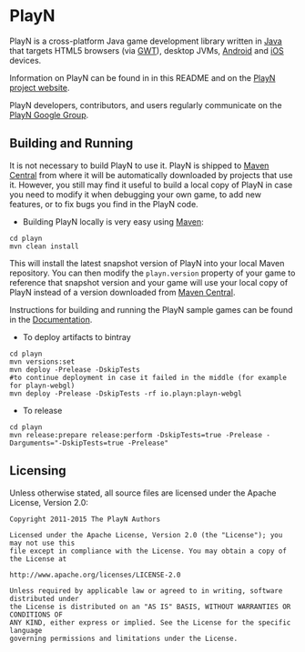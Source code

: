 PlayN
=====

PlayN is a cross-platform Java game development library written in [Java] that targets HTML5
browsers (via [GWT]), desktop JVMs, [Android] and [iOS] devices.

Information on PlayN can be found in in this README and on the [PlayN project website].

PlayN developers, contributors, and users regularly communicate on the [PlayN Google Group].

Building and Running
--------------------

It is not necessary to build PlayN to use it. PlayN is shipped to [Maven Central] from where it
will be automatically downloaded by projects that use it. However, you still may find it useful to
build a local copy of PlayN in case you need to modify it when debugging your own game, to add new
features, or to fix bugs you find in the PlayN code.

- Building PlayN locally is very easy using [Maven]:

```
cd playn
mvn clean install
```

This will install the latest snapshot version of PlayN into your local Maven repository. You can
then modify the `playn.version` property of your game to reference that snapshot version and your
game will use your local copy of PlayN instead of a version downloaded from [Maven Central].

Instructions for building and running the PlayN sample games can be found in the [Documentation].

- To deploy artifacts to bintray
```
cd playn
mvn versions:set
mvn deploy -Prelease -DskipTests
#to continue deployment in case it failed in the middle (for example for playn-webgl)
mvn deploy -Prelease -DskipTests -rf io.playn:playn-webgl
```

- To release
```
cd playn
mvn release:prepare release:perform -DskipTests=true -Prelease -Darguments="-DskipTests=true -Prelease"
```

Licensing
---------

Unless otherwise stated, all source files are licensed under the Apache License, Version 2.0:

```
Copyright 2011-2015 The PlayN Authors

Licensed under the Apache License, Version 2.0 (the "License"); you may not use this
file except in compliance with the License. You may obtain a copy of the License at

http://www.apache.org/licenses/LICENSE-2.0

Unless required by applicable law or agreed to in writing, software distributed under
the License is distributed on an "AS IS" BASIS, WITHOUT WARRANTIES OR CONDITIONS OF
ANY KIND, either express or implied. See the License for the specific language
governing permissions and limitations under the License.
```

[Android]: http://www.android.com/
[Documentation]: http://playn.github.io/docs/
[GWT]: http://code.google.com/webtoolkit/
[Java]: http://www.java.com/
[Maven Central]: http://search.maven.org/
[Maven]: http://maven.apache.org/
[PlayN Google Group]: http://groups.google.com/group/playn
[PlayN project website]: http://playn.github.io/
[iOS]: https://developer.apple.com/devcenter/ios/index.action
